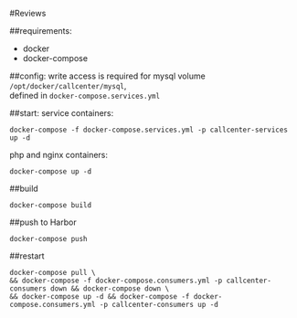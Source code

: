 #Reviews

##requirements:
* docker
* docker-compose

##config:
write access is required for mysql volume `/opt/docker/callcenter/mysql`,  
defined in `docker-compose.services.yml`

##start:
service containers:
```
docker-compose -f docker-compose.services.yml -p callcenter-services up -d
```
php and nginx containers:
```
docker-compose up -d
```

##build
```
docker-compose build
```

##push to Harbor
```
docker-compose push
```

##restart
```
docker-compose pull \
&& docker-compose -f docker-compose.consumers.yml -p callcenter-consumers down && docker-compose down \
&& docker-compose up -d && docker-compose -f docker-compose.consumers.yml -p callcenter-consumers up -d
```
